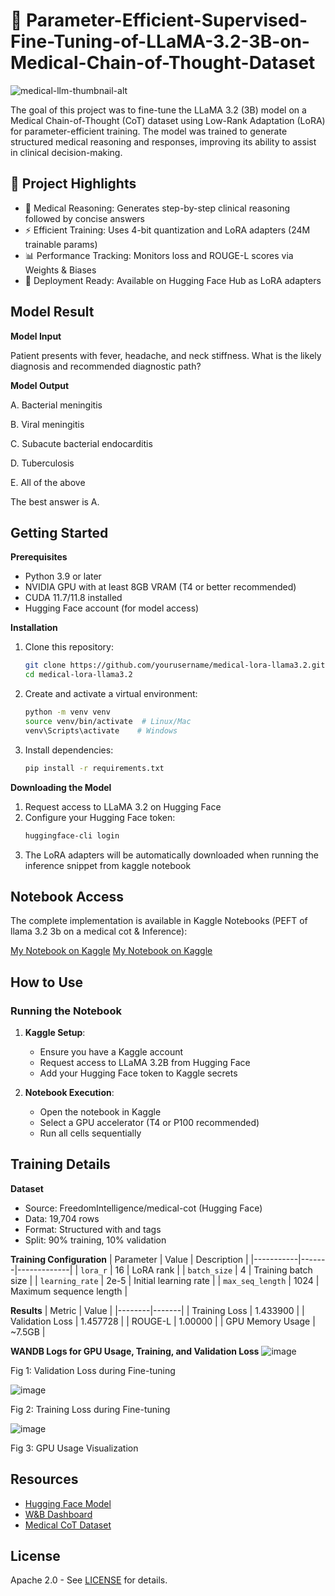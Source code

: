 # 🧠 Parameter-Efficient-Supervised-Fine-Tuning-of-LLaMA-3.2-3B-on-Medical-Chain-of-Thought-Dataset

![medical-llm-thumbnail-alt](https://github.com/user-attachments/assets/cdb96d17-e977-4ec7-a45d-4c28f8dd8345)

The goal of this project was to fine-tune the LLaMA 3.2 (3B) model on a Medical Chain-of-Thought (CoT) dataset using Low-Rank Adaptation (LoRA) for parameter-efficient training. The model was trained to generate structured medical reasoning and responses, improving its ability to assist in clinical decision-making.

## 🧪 Project Highlights

-  🏥 Medical Reasoning: Generates step-by-step clinical reasoning followed by concise answers
-  ⚡ Efficient Training: Uses 4-bit quantization and LoRA adapters (24M trainable params)
-  📊 Performance Tracking: Monitors loss and ROUGE-L scores via Weights & Biases
-  🚀 Deployment Ready: Available on Hugging Face Hub as LoRA adapters

## Model Result

**Model Input**

Patient presents with fever, headache, and neck stiffness. What is the likely diagnosis and recommended diagnostic path? 

**Model Output**

<think>
   
A. Bacterial meningitis

B. Viral meningitis

C. Subacute bacterial endocarditis

D. Tuberculosis

E. All of the above
   
</think>

<response>
   
The best answer is A.
   
</response>

## Getting Started

**Prerequisites**

- Python 3.9 or later
- NVIDIA GPU with at least 8GB VRAM (T4 or better recommended)
- CUDA 11.7/11.8 installed
- Hugging Face account (for model access)

**Installation**

1. Clone this repository:
   ```bash
   git clone https://github.com/yourusername/medical-lora-llama3.2.git
   cd medical-lora-llama3.2
2. Create and activate a virtual environment:
   ```bash
   python -m venv venv
   source venv/bin/activate  # Linux/Mac
   venv\Scripts\activate    # Windows
3. Install dependencies:
   ```bash
   pip install -r requirements.txt

**Downloading the Model**

1. Request access to LLaMA 3.2 on Hugging Face
2. Configure your Hugging Face token:
   ```bash
   huggingface-cli login
3. The LoRA adapters will be automatically downloaded when running the inference snippet from kaggle notebook

## Notebook Access

The complete implementation is available in Kaggle Notebooks (PEFT of llama 3.2 3b on a medical cot & Inference):

[My Notebook on Kaggle](https://www.kaggle.com/code/humaimaanwar/peft-of-llama-3-2-3b-on-a-medical-cot)
[My Notebook on Kaggle](https://www.kaggle.com/code/humaimaanwar/inference)

## How to Use

### Running the Notebook

1. **Kaggle Setup**:
   - Ensure you have a Kaggle account
   - Request access to LLaMA 3.2B from Hugging Face
   - Add your Hugging Face token to Kaggle secrets

2. **Notebook Execution**:
   - Open the notebook in Kaggle
   - Select a GPU accelerator (T4 or P100 recommended)
   - Run all cells sequentially

## Training Details

**Dataset**
- Source: FreedomIntelligence/medical-cot (Hugging Face)
- Data: 19,704 rows
- Format: Structured with <think> and <response> tags
- Split: 90% training, 10% validation

**Training Configuration**
| Parameter | Value | Description |
|-----------|-------|-------------|
| `lora_r` | 16 | LoRA rank |
| `batch_size` | 4 | Training batch size |
| `learning_rate` | 2e-5 | Initial learning rate |
| `max_seq_length` | 1024 | Maximum sequence length |

**Results**
| Metric | Value |
|--------|-------|
| Training Loss | 1.433900 |
| Validation Loss | 1.457728 |
| ROUGE-L | 1.00000 |
| GPU Memory Usage | ~7.5GB |

**WANDB Logs for GPU Usage, Training, and Validation Loss**
![image](https://github.com/user-attachments/assets/301294fb-95b9-4b4f-b8b5-c03d2a4828c2)

Fig 1: Validation Loss during Fine-tuning

![image](https://github.com/user-attachments/assets/b754a68e-0d25-4461-a77b-115f0d100e4b)

Fig 2: Training Loss during Fine-tuning

![image](https://github.com/user-attachments/assets/e6ef2591-0146-46c5-9b82-369437ecc4ce)

Fig 3: GPU Usage Visualization

## Resources

- [Hugging Face Model](https://huggingface.co/Hums003/PEFT_LlaMA_3.2_MCoT/tree/main)
- [W&B Dashboard](https://wandb.ai/humaima003-dhny-consultants/huggingface/runs/fgebciel?nw=nwuserhumaima003)
- [Medical CoT Dataset](https://huggingface.co/datasets/FreedomIntelligence/medical-cot)

## License

Apache 2.0 - See [LICENSE](LICENSE) for details.






